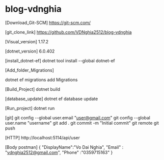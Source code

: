 # blog-vdnghia

[Download_Git-SCM]
https://git-scm.com/

[git_clone_link]
https://github.com/VDNghia2512/blog-vdnghia

[Visual_version]
1.17.2

[dotnet_version]
6.0.402

[install_dotnet-ef]
dotnet tool install --global dotnet-ef

<!-- dotnet restore -->

[Add_folder_Migrations]
<!-- Nếu chưa có folder Migrations-->
dotnet ef migrations add Migrations

[Build_Project]
dotnet build

[database_update]
dotnet ef database update

[Run_project]
dotnet run

[git]
git config --global user.email "user@gmail.com"
git config --global user.name "username"
git add .
git commit -m "Initial commit"
git remote
git push

[HTTP]
http://localhost:5114/api/user


[Body postman]
{
"DisplayName":"Vo Dai Nghia",
"Email" : "vdnghia2512@gmail.com",
"Phone" :"0359715163"
}